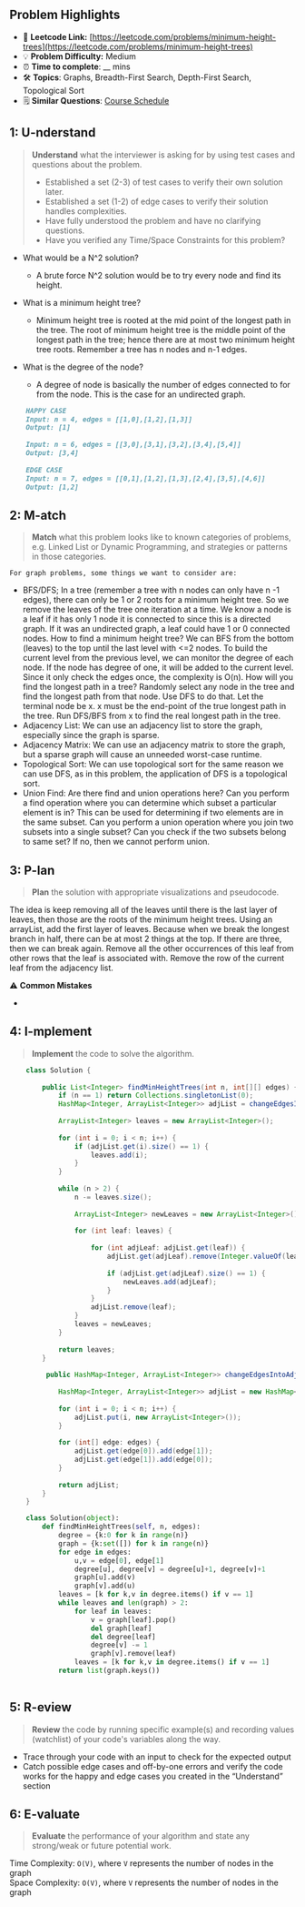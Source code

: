 ## Problem Highlights

* 🔗 **Leetcode Link:** [https://leetcode.com/problems/minimum-height-trees](https://leetcode.com/problems/minimum-height-trees)
* 💡 **Problem Difficulty:** Medium
* ⏰ **Time to complete**: __ mins
* 🛠️ **Topics**: Graphs, Breadth-First Search, Depth-First Search, Topological Sort
* 🗒️ **Similar Questions**: [Course Schedule](https://leetcode.com/problems/course-schedule/)

## 1: **U-nderstand**

> **Understand** what the interviewer is asking for by using test cases and questions about the problem.
> 
> - Established a set (2-3) of test cases to verify their own solution later.
> - Established a set (1-2) of edge cases to verify their solution handles complexities.
> - Have fully understood the problem and have no clarifying questions.
> - Have you verified any Time/Space Constraints for this problem?

- What would be a N^2 solution?
  - A brute force N^2 solution would be to try every node and find its height. 

- What is a minimum height tree?
  - Minimum height tree is rooted at the mid point of the longest path in the tree. The root of minimum height tree is the middle point of the longest path in the tree; hence there are at most two minimum height tree roots. Remember a tree has n nodes and n-1 edges.

- What is the degree of the node?
  - A degree of node is basically the number of edges connected to for from the node. This is the case for an undirected graph.
        
    
```markdown
    HAPPY CASE
    Input: n = 4, edges = [[1,0],[1,2],[1,3]]
    Output: [1]
    
    Input: n = 6, edges = [[3,0],[3,1],[3,2],[3,4],[5,4]]
    Output: [3,4]
    
    EDGE CASE
    Input: n = 7, edges = [[0,1],[1,2],[1,3],[2,4],[3,5],[4,6]]
    Output: [1,2]
```
    
## 2: M-atch

> **Match** what this problem looks like to known categories of problems, e.g. Linked List or Dynamic Programming, and strategies or patterns in those categories.
    
    For graph problems, some things we want to consider are:
    
- BFS/DFS; In a tree (remember a tree with n nodes can only have n -1 edges), there can only be 1 or 2 roots for a minimum height tree. So we remove the leaves of the tree one iteration at a time. We know a node is a leaf if it has only 1 node it is connected to since this is a directed graph. If it was an undirected graph, a leaf could have 1 or 0 connected nodes. How to find a minimum height tree? We can BFS from the bottom (leaves) to the top until the last level with <=2 nodes. To build the current level from the previous level, we can monitor the degree of each node. If the node has degree of one, it will be added to the current level. Since it only check the edges once, the complexity is O(n). How will you find the longest path in a tree? Randomly select any node in the tree and find the longest path from that node. Use DFS to do that. Let the terminal node be x. x must be the end-point of the true longest path in the tree. Run DFS/BFS from x to find the real longest path in the tree.
- Adjacency List: We can use an adjacency list to store the graph, especially since the graph is sparse.
- Adjacency Matrix: We can use an adjacency matrix to store the graph, but a sparse graph will cause an unneeded worst-case runtime.
- Topological Sort: We can use topological sort for the same reason we can use DFS, as in this problem, the application of DFS is a topological sort.
- Union Find: Are there find and union operations here? Can you perform a find operation where you can determine which subset a particular element is in? This can be used for determining if two elements are in the same subset. Can you perform a union operation where you join two subsets into a single subset? Can you check if the two subsets belong to same set? If no, then we cannot perform union. 
    
## 3: P-lan

> **Plan** the solution with appropriate visualizations and pseudocode.
    
The idea is keep removing all of the leaves until there is the last layer of leaves, then those are the roots of the minimum height trees. Using an arrayList, add the first layer of leaves. Because when we break the longest branch in half, there can be at most 2 things at the top. If there are three, then we can break again. Remove all the other occurrences of this leaf from other rows that the leaf is associated with. Remove the row of the current leaf from the adjacency list.
                   

⚠️ **Common Mistakes**

*  
    
## 4: I-mplement

> **Implement** the code to solve the algorithm.
    
```java
    class Solution {
        
        public List<Integer> findMinHeightTrees(int n, int[][] edges) {
            if (n == 1) return Collections.singletonList(0);
            HashMap<Integer, ArrayList<Integer>> adjList = changeEdgesIntoAdjList(n, edges);
            
            ArrayList<Integer> leaves = new ArrayList<Integer>();
            
            for (int i = 0; i < n; i++) {
                if (adjList.get(i).size() == 1) {
                    leaves.add(i);
                }
            }
    
            while (n > 2) {
                n -= leaves.size();
                
                ArrayList<Integer> newLeaves = new ArrayList<Integer>();
                
                for (int leaf: leaves) {
             
                    for (int adjLeaf: adjList.get(leaf)) {
                        adjList.get(adjLeaf).remove(Integer.valueOf(leaf));
                       
                        if (adjList.get(adjLeaf).size() == 1) {
                            newLeaves.add(adjLeaf);
                        }
                    }
                    adjList.remove(leaf);
                }
                leaves = newLeaves;
            }
            
            return leaves;
        }
        
         public HashMap<Integer, ArrayList<Integer>> changeEdgesIntoAdjList(int n, int[][] edges) {
            
            HashMap<Integer, ArrayList<Integer>> adjList = new HashMap<Integer, ArrayList<Integer>>();
            
            for (int i = 0; i < n; i++) {
                adjList.put(i, new ArrayList<Integer>());
            }
            
            for (int[] edge: edges) {
                adjList.get(edge[0]).add(edge[1]);
                adjList.get(edge[1]).add(edge[0]);
            }
            
            return adjList;
        }
    }
```
    
```python
    class Solution(object):
        def findMinHeightTrees(self, n, edges):
            degree = {k:0 for k in range(n)}
            graph = {k:set([]) for k in range(n)}
            for edge in edges:
                u,v = edge[0], edge[1]
                degree[u], degree[v] = degree[u]+1, degree[v]+1
                graph[u].add(v)
                graph[v].add(u)
            leaves = [k for k,v in degree.items() if v == 1]
            while leaves and len(graph) > 2:
                for leaf in leaves:
                    v = graph[leaf].pop()
                    del graph[leaf]
                    del degree[leaf]
                    degree[v] -= 1
                    graph[v].remove(leaf)
                leaves = [k for k,v in degree.items() if v == 1]
            return list(graph.keys())
    
```
    
## 5: R-eview
    
> **Review** the code by running specific example(s) and recording values (watchlist) of your code's variables along the way.

- Trace through your code with an input to check for the expected output
- Catch possible edge cases and off-by-one errors and verify the code works for the happy and edge cases you created in the “Understand” section

    
## 6: E-valuate

> **Evaluate** the performance of your algorithm and state any strong/weak or future potential work.

Time Complexity: `O(V)`, where `V` represents the number of nodes in the graph
<br>
Space Complexity: `O(V)`, where `V` represents the number of nodes in the graph
